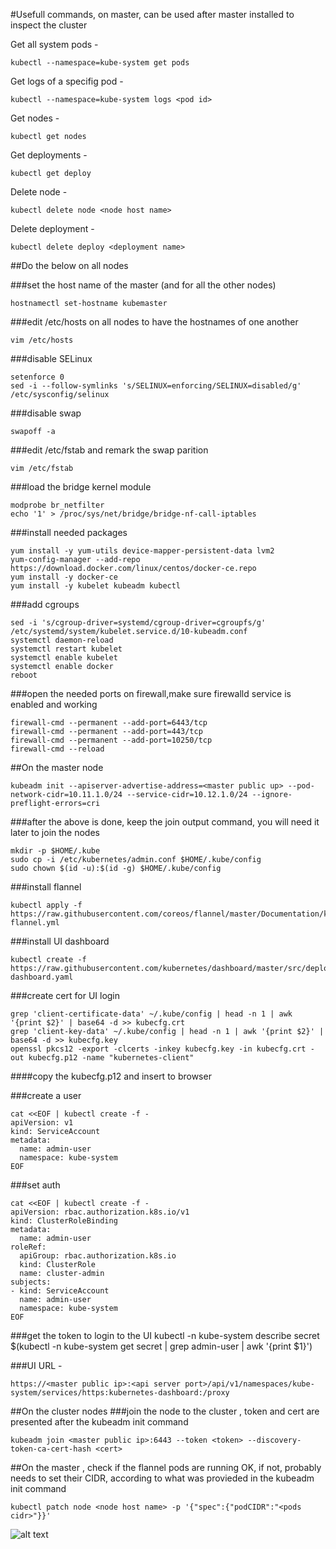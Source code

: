 #Usefull commands, on master, can be used after master installed to inspect the cluster

Get all system pods - 
```
kubectl --namespace=kube-system get pods
```
Get logs of a specifig pod - 
```
kubectl --namespace=kube-system logs <pod id>
```
Get nodes - 
```
kubectl get nodes
```
Get deployments - 
```
kubectl get deploy
```
Delete node - 
```
kubectl delete node <node host name>
```
Delete deployment - 
```
kubectl delete deploy <deployment name>
```
 
##Do the below on all nodes

###set the host name of the master (and for all the other nodes)
```
hostnamectl set-hostname kubemaster
```

###edit /etc/hosts on all nodes to have the hostnames of one another
```
vim /etc/hosts
```

###disable SELinux
```
setenforce 0
sed -i --follow-symlinks 's/SELINUX=enforcing/SELINUX=disabled/g' /etc/sysconfig/selinux
```
###disable swap
```
swapoff -a
```

###edit /etc/fstab and remark the swap parition
```
vim /etc/fstab
```

###load the bridge kernel module
```
modprobe br_netfilter
echo '1' > /proc/sys/net/bridge/bridge-nf-call-iptables
```

###install needed packages
```
yum install -y yum-utils device-mapper-persistent-data lvm2
yum-config-manager --add-repo https://download.docker.com/linux/centos/docker-ce.repo
yum install -y docker-ce
yum install -y kubelet kubeadm kubectl
```

###add cgroups
```
sed -i 's/cgroup-driver=systemd/cgroup-driver=cgroupfs/g' /etc/systemd/system/kubelet.service.d/10-kubeadm.conf
systemctl daemon-reload
systemctl restart kubelet
systemctl enable kubelet
systemctl enable docker
reboot
```

###open the needed ports on firewall,make sure firewalld service is enabled and working
```
firewall-cmd --permanent --add-port=6443/tcp
firewall-cmd --permanent --add-port=443/tcp
firewall-cmd --permanent --add-port=10250/tcp
firewall-cmd --reload
```

##On the master node
```
kubeadm init --apiserver-advertise-address=<master public up> --pod-network-cidr=10.11.1.0/24 --service-cidr=10.12.1.0/24 --ignore-preflight-errors=cri
```
###after the above is done, keep the join output command, you will need it later to join the nodes
```
mkdir -p $HOME/.kube
sudo cp -i /etc/kubernetes/admin.conf $HOME/.kube/config
sudo chown $(id -u):$(id -g) $HOME/.kube/config
```
###install flannel
```
kubectl apply -f https://raw.githubusercontent.com/coreos/flannel/master/Documentation/kube-flannel.yml
```

###install UI dashboard
```
kubectl create -f https://raw.githubusercontent.com/kubernetes/dashboard/master/src/deploy/recommended/kubernetes-dashboard.yaml
```

###create cert for UI login
```
grep 'client-certificate-data' ~/.kube/config | head -n 1 | awk '{print $2}' | base64 -d >> kubecfg.crt
grep 'client-key-data' ~/.kube/config | head -n 1 | awk '{print $2}' | base64 -d >> kubecfg.key
openssl pkcs12 -export -clcerts -inkey kubecfg.key -in kubecfg.crt -out kubecfg.p12 -name "kubernetes-client"
```
####copy the kubecfg.p12 and insert to browser

###create a user
```
cat <<EOF | kubectl create -f -
apiVersion: v1
kind: ServiceAccount
metadata:
  name: admin-user
  namespace: kube-system
EOF
```

###set auth
```
cat <<EOF | kubectl create -f -
apiVersion: rbac.authorization.k8s.io/v1
kind: ClusterRoleBinding
metadata:
  name: admin-user
roleRef:
  apiGroup: rbac.authorization.k8s.io
  kind: ClusterRole
  name: cluster-admin
subjects:
- kind: ServiceAccount
  name: admin-user
  namespace: kube-system
EOF
```

###get the token to login to the UI
kubectl -n kube-system describe secret $(kubectl -n kube-system get secret | grep admin-user | awk '{print $1}')

###UI URL - 
```
https://<master public ip>:<api server port>/api/v1/namespaces/kube-system/services/https:kubernetes-dashboard:/proxy
```
##On the cluster nodes
###join the node to the cluster , token and cert are presented after the kubeadm init command
```
kubeadm join <master public ip>:6443 --token <token> --discovery-token-ca-cert-hash <cert> 
```

##On the master , check if the flannel pods are running OK, if not, probably needs to set their CIDR, according to what was provieded in the kubeadm init command
```
kubectl patch node <node host name> -p '{"spec":{"podCIDR":"<pods cidr>"}}'
```

![alt text](https://github.com/yanivtal5/k8s/k8s_cluster_install/blob/master/kube-dashboard.png)
